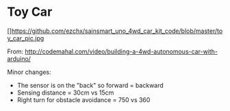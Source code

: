 # Toy Car

[]https://github.com/ezchx/sainsmart_uno_4wd_car_kit_code/blob/master/toy_car_pic.jpg


From:
http://codemahal.com/video/building-a-4wd-autonomous-car-with-arduino/




Minor changes:
- The sensor is on the "back" so forward = backward
- Sensing distance = 30cm vs 15cm
- Right turn for obstacle avoidance = 750 vs 360
